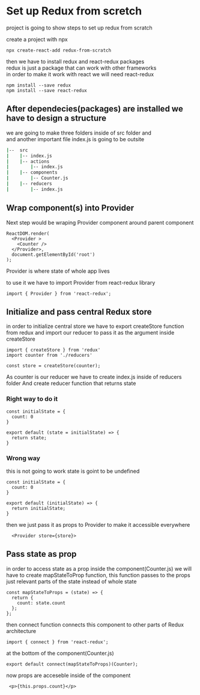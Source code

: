# Set up Redux from scretch

project is going to show steps to set up redux from scratch 

create a project with npx

```
npx create-react-add redux-from-scratch
```

then we have to install redux and react-redux packages <br/>
redux is just a package that can work with other frameworks <br/>
in order to make it work with react we will need react-redux

```
npm install --save redux
npm install --save react-redux
```

## After dependecies(packages) are installed we have to design a structure

we are going to make three folders inside of src folder and <br />
and another important file index.js is going to be outsite

``` bash
|--  src
|    |-- index.js
|    |-- actions
|        |-- index.js
|    |-- components
|        |-- Counter.js
|    |-- reducers
|        |-- index.js
```
## Wrap component(s) into Provider

Next step would be wraping Provider component around parent component<br/>

```
ReactDOM.render(
  <Provider >
    <Counter />
  </Provider>,
  document.getElementById('root')
);
```

Provider is where state of whole app lives <br/>

to use it we have to import Provider from react-redux library

```
import { Provider } from 'react-redux';
```

## Initialize and pass central Redux store

in order to initialize central store we have to export createStore function
from redux and import our reducer to pass it as the argument inside createStore

```
import { createStore } from 'redux'
import counter from './reducers'

const store = createStore(counter);
```

As counter is our reducer we have to create index.js inside of reducers folder
And create reducer function that returns state

### Right way to do it

```
const initialState = {
  count: 0
}

export default (state = initialState) => {
  return state;
}
```

### Wrong way

this is not going to work state is goint to be undefined

```
const initialState = {
  count: 0
}

export default (initialState) => {
  return initialState;
}
```

then we just pass it as props to Provider to make it accessible everywhere

```
  <Provider store={store}>
```

## Pass state as prop

in order to access state as a prop inside the component(Counter.js) we will have to
create mapStateToProp function, this function passes to the props just
relevant parts of the state instead of whole state

```
const mapStateToProps = (state) => {
  return {
    count: state.count
  };
};
```

then connect function connects this component to other parts of Redux architecture

```
import { connect } from 'react-redux';
```

at the bottom of the component(Counter.js)

```
export default connect(mapStateToProps)(Counter);
```

now props are acceseble inside of the component

```
 <p>{this.props.count}</p>
```

